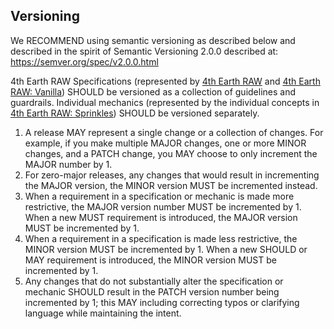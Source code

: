 <article id="main">

# Versioning

We RECOMMEND using semantic versioning as described below and described in the spirit of Semantic Versioning 2.0.0 described at: https://semver.org/spec/v2.0.0.html

4th Earth RAW Specifications (represented by [4th Earth RAW](/raw/) and [4th Earth RAW: Vanilla](/vanilla/)) SHOULD be versioned as a collection of guidelines and guardrails. Individual mechanics (represented by the individual concepts in [4th Earth RAW: Sprinkles](/sprinkles/)) SHOULD be versioned separately.

1. A release MAY represent a single change or a collection of changes. For example, if you make multiple MAJOR changes, one or more MINOR changes, and a PATCH change, you MAY choose to only increment the MAJOR number by 1.
2. For zero-major releases, any changes that would result in incrementing the MAJOR version, the MINOR version MUST be incremented instead.
3. When a requirement in a specification or mechanic is made more restrictive, the MAJOR version number MUST be incremented by 1. When a new MUST requirement is introduced, the MAJOR version MUST be incremented by 1.
4. When a requirement in a specification is made less restrictive, the MINOR version MUST be incremented by 1. When a new SHOULD or MAY requirement is introduced, the MINOR version MUST be incremented by 1.
5. Any changes that do not substantially alter the specification or mechanic SHOULD result in the PATCH version number being incremented by 1; this MAY including correcting typos or clarifying language while maintaining the intent.

</article>
